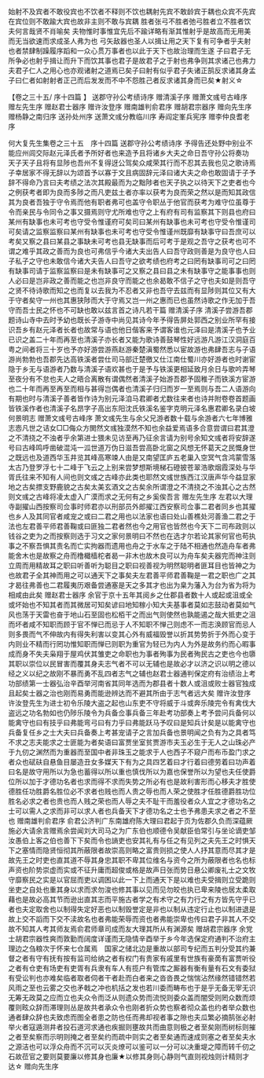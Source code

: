 <!-- { "loadSidebar": true } -->
始射不及宾者不敢役宾也不饮者不释则不饮也耦射先宾不敢龄宾于耦也众宾不先宾在宾位则不敢踰大宾也故非主则不敢与宾耦
胜者张弓不胜者弛弓胜者立不胜者饮夫何言哉贤不肖喻矣
夫物惟时事惟宜先后不踰详略有渐其惟射乎是故高而无用美而无当欲速而求成圣人弗为也
弓矢敌器也圣人以揖让用之天下复有可争者乎夫射也者禁肆制躁履序蹈和一众心贯万事者也以此于天下也故治理而生遂
子曰君子无所争必也射乎揖让而升下而饮其事也君子是故君子之于射也弗争则其求诸己也弗力
夫君子仁人之用心也亦观诸射之道焉已矣子曰射有似乎君子失诸正鹄反求诸其身孟子曰仁者如射射者正己而后发发而不中不怨胜己者反求诸其身而已矣★射义☆

【卷之三十五/ 序十四篇 】
送郡守孙公考绩诗序
赠清溪子序
赠萧文彧号古峰序 
赠左先生序
赠赵君士器序 
赠许汝登序
赠南雄判俞君序
赠胡君宗器序 
赠向先生序
赠杨静之南归序
送孙处州序
送萧文彧分教临川序
寿阎定峯兵宪序
赠李仲良耆老序

何大复先生集卷之三十五　序十四篇
送郡守孙公考绩诗序 
予得告还处野中别业不能应州闾交际赵元泽氏者予所好者也来造予且将诸乡大夫之命日吾守孙公将奏功　天子天子且将有显陟也吾州不复得迓公驾矣众咸荣其行而不忍其去我也见之歌诗焉子幸居家不得无辞以为颂首予以寡于文且病固辞元泽曰诸大夫之命也敢固请于子予辞不得命乃言曰夫考绩之法次其殿最而为之黜陟者也天子执之以待天下之吏者也今之例获考者即为良而多陟之而凡吏兹土者亦率以获考为良而荣之然以是而知其政信其为良者吾独于守令焉而他有职者弗可也盖守令职丛于他官而获考为难守位虽尊于令而亲民与令同令之事又摄焉则守尤所难也守之上有府有司有监察其下则县也府曰某州有缺事也未可考也守受令惟谨府可矣司曰某州有缺事也未可考也守受令惟谨司可矣请之监察监察曰某州有缺事也未可考也守受令惟谨州既靡有缺事守曰吾庶可以考矣又察之县曰某县之事缺未可考也县无缺事而后可考于是观之吾守之获考也可不谓之难乎其政之善而为良也可弗信乎今诸大夫出告人曰吾守政则善是为良守也人曰子私子之守也未敢信今诸大夫告人曰吾守之欲考绩也府考之曰罔有缺事司可之曰罔有缺事司请于监察监察曰是未有缺事可之又察之县曰县之未有缺事守之能事事也则人必曰是岂非政之善而能之也岂非良守而能之也余曷敢不信子之守也夫如是则吾守之贤不待诗歌而知之也而复以去我为不忍者又非也吾守去兹而有显陟则其位又有大于守者矣守一州也其惠狭陟而大于守焉又岂一州之惠而已也虽然诗歌之作无加于吾守而吾士民之怀也不可缺也敢以兹言首之诗凡若干篇
赠清溪子序 
清溪子尝游吾郡题诗山寺中去时予幼也既长子游寺中尚见其诗今年予得告屏处郭西之别业所罕有接识吾乡有赵元泽者长者也故常与语也他日偕客来予谓客谁也元泽曰是清溪子也予业已识之盖二十年而再至也清溪子亦长者又能为歌诗善鼓琴性好远游凡游江汉洞庭百粤之间者将三十岁也予亦好游尝游燕赵游秦楚滇蜀然悉以宦故游也弗肆吾志与子语游尚勃勃也吾郡先达高铁溪者尝仕司马部迁楚徼又仕江南仕蜀川亦好游者也时谢宦隐于乡无与语游者乃数与清溪子语欢甚也于是予与铁溪更相延致月余日与歌吟弄琴至夜分有不怠也夫人之晤合离散有谓偶然者清溪子始游吾郡予固稚子而铁溪方宦游也二十年而再至再至而相与甚得岂偶者也清溪子归归而岁一至焉则与吾二人语游向有期也时与清溪子善者皆作诗为别元泽洎马君卿者尤数往来者也诗并附卷卷首题画皆铁溪作者也清溪子名昂字子高出东阳沈氏铁溪名鉴字克明元泽名惠君卿名录白坡何景明志
赠萧文彧号古峰序
萧文彧先生与余父兄游者数十载与余游者六七年博雅志悫凡世之诘女□□侮众方閧然文彧独漠然不知也余益爱焉语多合意尝谓曰君其澄之不清挠之不浊者乎余第进士猥未见访至再乃征余言请为别号余知文彧者将安辞遂号曰古峰鸣呼凿破混沌一泒世道万伪日滋吾尝高卧北窗之风想无怀葛天之民慨身世之既远也及道西华玉井览其峰高寒竦人由是又南望匡庐五老巢入空冥气含鸿蒙雪落太古乃登罗浮七十二峰于飞云之上别来尝梦想斯境梯石磴披苍翠浩歌烟霞深处与华胥氏往来不知有人间也则文彧之古峰亦此类也耶然文彧世族西江汉唐声华今益显家地之古矣摽支野鹿貌之古矣太美玄酒文之古矣余所谓澄之不清挠之不浊其心之古然则文彧之古峰将凌太虚入广漠而求之无何有之乡奚俟吾言 
赠左先生序 
左君以大理寺副擢山西按察司佥事时师君亦以刑部员外郎擢江西安察司佥事二君者同乡也其擢也乡人及其同官者咸宠之或曰二君之用也以法家也语曰处山善樵处河善渔二君之于法也左君善平师君善鞠或曰匪独二君者然也今之用官也皆然也今天下二司布政则以钱谷之吏为之而按察则选于习文之家何景明曰不然也在选才尔若论其家何官也苟执事之不察吾惧其责名而亡实拘器而遗用也舟之于水车之于陆不相通也然造舟车者弗能舍木也是故察之舟而橹檝樯柁者曷一非木也故木良可以为舟车矣夫器完而神注则立周而用精故耳之职曰听善听为聪目之职曰视善视为明然聪明者匪耳目也皆神之为也故君子全其神而用之可以通天下之事矣夫左君善平师君善鞠是一君之职也广之其才曷往弗善也二君履夷历艰备尝通塞是天之多其才也出为臬为藩入为台为省为将为相咸由此矣 
赠赵君士器序
余官于京十五年其阅乡之仕郡县者数十人或起或沮或全或坏始也不知其者而其微居可知矣谚曰地知稼小知大夫基事者莫如志鼓动者莫如气风也荡于天雷也奋于地山石至固也松栢干之而出气则使然也孰能遏之哉大抵吏之沮而坏者咸不知职而顾于官不惮已而忌于人不知职不惮己则虑不一而志涣顾官而忌人则多畏而气不伸故内有得失利害以变其心外有威福毁誉以折其势势折于外而心变于内则业不精而行罔功惟知职而惮已则职为重官为轻已为内人为外是故务约而心暇事成而身不失夫枭翔于屋鸡伏其雏吏之命职也为事者殉事为民者殉民古之吏也今也隳其职以崇位以民冒害而覆其身夫志气者不可以无辅也是故必才以济之识以明之德以经之义以纪之故刚不暴而勇不乱四者志气之辅也赵君士器通判保定府有治绩治上考功部绩第一士器弘治辛酉举河南省其同年选而为郡县者十数人或沮或败士器官独成且起矣士器之治也刚而易勇而能逊辨达而不避其所由于志气者远大矣 
赠许汝登序 
许汝登先生为进士初令乐陵大盗之起也山东吏不守将威于斗或奔乐陵完令有禽伐大盗远之功名勃如也仍陟乐陵令为兵备佥事兵备三年赴考功部奏上考予尝问兵备何以能禽守也曰有技乎曰弗能弯弓曰有力乎曰弗能跃马予叹曰是知兵计矣是以能禽守也兵备复任乡之士大夫曰兵备奏上考甚宠请子之言加兵备也景明闻之负有为之具者笃不求之志夫能求之士匪能为者矣语曰富贾坐室贫贾游市夫玉必生于无人之山珠必产于九仞之渊然而为重器而至国中者非珠玉之能求于人也西子不窥户而布币盈门求之者众也碔砆自悬鱼目屡造丑女多媒天下有为之具四艺着曰才行着曰德劳着曰功声着曰名是故守用所以为急也蓄得以所以重也慎伐所以为嘉也保誉所以为望也夫任使爵位所以加于才德功名者也求而得不求而失势之所必有也是故利害形而心移夫才胜使德胜任功胜爵名胜位必不求者也贱也而人贵之辱也而人荣之使胜才任胜德爵胜功位胜名必求之者也贵也而人贱之荣也而人辱之夫不耻干而羞役者众人宜之才德功名之士可以需人之求而非可以求人者也兵备天下才德功名之士也予弗患夫求之者之不至也
赠南雄判俞君序 
俞君公济判广东南雄府陈大理曰君起于页为佐郡久负而深蕴厥施必大请余言赠焉余尝闻刘大司马之为广东伯也顺德令吴献臣伯常引与坐论谪吏邹汝愚伯上客之伯也善下下矣而令也謪吏也安其礼有与任之有见列之夫先王之时惧天下之塞情而隐贤恒彻其所蔽限者故崇高则略之富贵则损之使人人抒其意而尽其才是故先王之时吏也直其道不辱其身忠其职不卑其位维名与资今之所为蔽限者也名也标声资也阶势崇虚而实或不征升庸而超俊或格是故声日张而势日悬公卿废礼士之文牧守靡察民之实是以官屈而吏以调困以此一下上而通天下是以难也夫受揖则立受跪则坐吏之自处也重其身以求而求勿浚也修其事以见而见勿皎也执已卑来陵也居太柔取藉也是故必高其节而逊出直其志而平施古者学之有术守之有力行之有方皆先守乎已者也夫定取舍也以制得失定好恶也以制毁誉定是非也以制从违定行止也以制进退是故上交不謟而下交不渎故名也者弗能荣辱而资也者弗能崇卑也传曰君子非其人不交故不知其人考其师友焉俞君师章司成而友大理其所从有渊源矣
赠胡君宗器序
余党士胡君宗器性爽而敦勤而阔度详谨而无隐情辛酉举于乡今年选保定府通判不治府主理边之刍粮次于怀来七仓属焉　国家之储北边是重故以部司专纪而五判分受其约兼督之者有守有抚有按有监司给纳之者有权门有贵家有戚里有世族有豪啇有富贾听役之者有仓吏有场吏有吏胥有兵隶有车人有揽户有管库之厮器有衡有量有石文有委狱有受讼判也亦难矣临者取者伺者干者赴而白者来之沓沓畏之惴惴沾然缘然错错然若风雨之至也云雾之交也矛戟之冲也机括之发也若川委而畴布也于是乎无备无宰无识无筹无政莫之应而立也夫众令而泛从则遗众势而流悦则委众盖而闇受则罔众数而烦覆则眩众辞而滞理则丛是故共者承众令也刚者折众势也察者彻众盖也约者举众数也通者肆众辞也夫致虑而图全者患之防也任而弗却视者事之隙也夫瓜繁必摘鹄张必射举火者寇遁测井者投石道河求通也疾掘则壅故共而曲意则极之者至矣刚而树标则摧之者至矣察而示明则掩之者至矣约而疏中则实之者至矣通而速成则塞之者至矣夫水之源洁也可以浮众舟而不沉可以灭炎燎可以鉴可以一分可以决重堤之障而转千仞之石故莅官之要则莫要廉以修其身也廉★以修其身则心静则气直则视烛则计精则才达☆
赠向先生序
